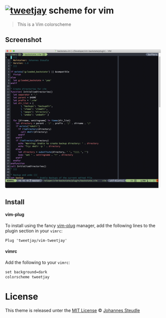 # [![tweetjay][avatar]](https://github.com/tweetjay) scheme for vim

> This is a Vim colorscheme

## Screenshot

![Screenshot](images/Screenshot.png)

## Install

#### vim-plug

To install using the fancy [vim-plug](https://github.com/junegunn/vim-plug) manager, add the following lines to the plugin section in your `vimrc`:

```vim
Plug 'tweetjay/vim-tweetjay'
```

#### vimrc

Add the following to your `vimrc`:

```vim
set background=dark
colorscheme tweetjay
```

# License

This theme is released unter the [MIT License][mit-license]
© [Johannes Steudle][author]

[mit-license]:   https://opensource.org/licenses/MIT
[author]:        https://github.com/tweetjay
[avatar]:        https://avatars3.githubusercontent.com/u/234182?s=40&v=4
[license-badge]: https://img.shields.io/badge/license-MIT-007EC7.svg?style=flat-square
